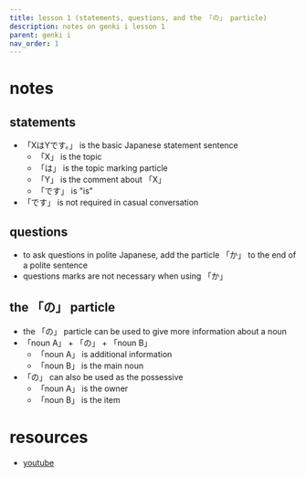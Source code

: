 ```yaml
---
title: lesson 1 (statements, questions, and the 「の」 particle)
description: notes on genki i lesson 1
parent: genki i
nav_order: 1
---
```

# notes
## statements
- 「XはYです。」 is the basic Japanese statement sentence
	- 「X」 is the topic
	- 「は」 is the topic marking particle
	- 「Y」 is the comment about 「X」
	- 「です」 is "is"
- 「です」 is not required in casual conversation
## questions
- to ask questions in polite Japanese, add the particle 「か」 to the end of a polite sentence
- questions marks are not necessary when using 「か」
## the 「の」 particle
- the 「の」 particle can be used to give more information about a noun
- 「noun A」 + 「の」 + 「noun B」
	- 「noun A」 is additional information
	- 「noun B」 is the main noun
- 「の」 can also be used as the possessive
	- 「noun A」 is the owner
	- 「noun B」 is the item
# resources
- [youtube](https://www.youtube.com/watch?v=GaQBL4XHuSo)